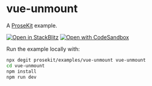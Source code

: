 # vue-unmount

A [ProseKit](https://prosekit.dev) example.

[![Open in StackBlitz](https://developer.stackblitz.com/img/open_in_stackblitz.svg)](https://stackblitz.com/github/prosekit/examples/tree/master/vue-unmount)
[![Open with CodeSandbox](https://assets.codesandbox.io/github/button-edit-lime.svg)](https://codesandbox.io/p/sandbox/github/prosekit/examples/tree/master/vue-unmount)

Run the example locally with:

```bash
npx degit prosekit/examples/vue-unmount vue-unmount
cd vue-unmount
npm install
npm run dev
```

